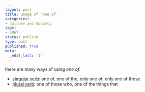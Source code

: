 ```yaml
---
layout: post
title: usage of 'one of'
categories:
- Culture and Society
tags:
- GMAT
status: publish
type: post
published: true
meta:
  _edit_last: '1'
---
```

there are many ways of using <em>one of:</em>
<ul>
	<li><span style="text-decoration: underline;">singular verb</span>: one of, one of the, only one of, only one of those</li>
	<li><span style="text-decoration: underline;">plural verb</span>: one of those who, one of the things that</li>
</ul>
